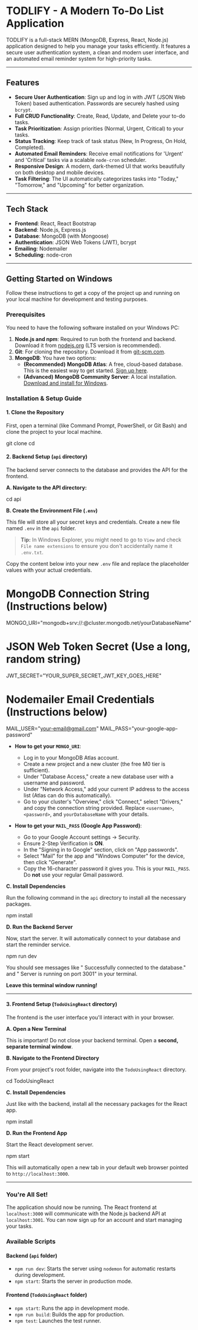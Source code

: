 # TODLIFY - A Modern To-Do List Application

TODLIFY is a full-stack MERN (MongoDB, Express, React, Node.js) application designed to help you manage your tasks efficiently. It features a secure user authentication system, a clean and modern user interface, and an automated email reminder system for high-priority tasks.

---

##  Features

- **Secure User Authentication**: Sign up and log in with JWT (JSON Web Token) based authentication. Passwords are securely hashed using `bcrypt`.
- **Full CRUD Functionality**: Create, Read, Update, and Delete your to-do tasks.
- **Task Prioritization**: Assign priorities (Normal, Urgent, Critical) to your tasks.
- **Status Tracking**: Keep track of task status (New, In Progress, On Hold, Completed).
- **Automated Email Reminders**: Receive email notifications for 'Urgent' and 'Critical' tasks via a scalable `node-cron` scheduler.
- **Responsive Design**: A modern, dark-themed UI that works beautifully on both desktop and mobile devices.
- **Task Filtering**: The UI automatically categorizes tasks into "Today," "Tomorrow," and "Upcoming" for better organization.

---

##  Tech Stack

- **Frontend**: React, React Bootstrap
- **Backend**: Node.js, Express.js
- **Database**: MongoDB (with Mongoose)
- **Authentication**: JSON Web Tokens (JWT), bcrypt
- **Emailing**: Nodemailer
- **Scheduling**: node-cron

---

##  Getting Started on Windows

Follow these instructions to get a copy of the project up and running on your local machine for development and testing purposes.

### Prerequisites

You need to have the following software installed on your Windows PC:

1.  **Node.js and npm**: Required to run both the frontend and backend. Download it from [nodejs.org](https://nodejs.org/) (LTS version is recommended).
2.  **Git**: For cloning the repository. Download it from [git-scm.com](https://git-scm.com/).
3.  **MongoDB**: You have two options:
    - **(Recommended)** **MongoDB Atlas**: A free, cloud-based database. This is the easiest way to get started. [Sign up here](https://www.mongodb.com/cloud/atlas/register).
    - **(Advanced)** **MongoDB Community Server**: A local installation. [Download and install for Windows](https://www.mongodb.com/try/download/community).

### Installation & Setup Guide

#### 1. Clone the Repository

First, open a terminal (like Command Prompt, PowerShell, or Git Bash) and clone the project to your local machine.

git clone <your-repository-url>
cd <your-project-folder>

#### 2. Backend Setup (`api` directory)

The backend server connects to the database and provides the API for the frontend.

**A. Navigate to the API directory:**

cd api

**B. Create the Environment File (`.env`)**

This file will store all your secret keys and credentials. Create a new file named `.env` in the `api` folder.

> **Tip:** In Windows Explorer, you might need to go to `View` and check `File name extensions` to ensure you don't accidentally name it `.env.txt`.

Copy the content below into your new `.env` file and replace the placeholder values with your actual credentials.

# MongoDB Connection String (Instructions below)
MONGO_URI="mongodb+srv://<user>:<password>@cluster.mongodb.net/yourDatabaseName"

# JSON Web Token Secret (Use a long, random string)
JWT_SECRET="YOUR_SUPER_SECRET_JWT_KEY_GOES_HERE"

# Nodemailer Email Credentials (Instructions below)
MAIL_USER="your-email@gmail.com"
MAIL_PASS="your-google-app-password"

- **How to get your `MONGO_URI`**:
  - Log in to your MongoDB Atlas account.
  - Create a new project and a new cluster (the free M0 tier is sufficient).
  - Under "Database Access," create a new database user with a username and password.
  - Under "Network Access," add your current IP address to the access list (Atlas can do this automatically).
  - Go to your cluster's "Overview," click "Connect," select "Drivers," and copy the connection string provided. Replace `<username>`, `<password>`, and `yourDatabaseName` with your details.

- **How to get your `MAIL_PASS` (Google App Password)**:
  - Go to your Google Account settings -> Security.
  - Ensure 2-Step Verification is **ON**.
  - In the "Signing in to Google" section, click on "App passwords".
  - Select "Mail" for the app and "Windows Computer" for the device, then click "Generate".
  - Copy the 16-character password it gives you. This is your `MAIL_PASS`. Do **not** use your regular Gmail password.

**C. Install Dependencies**

Run the following command in the `api` directory to install all the necessary packages.

npm install

**D. Run the Backend Server**

Now, start the server. It will automatically connect to your database and start the reminder service.

npm run dev

You should see messages like " Successfully connected to the database." and " Server is running on port 3001" in your terminal.

**Leave this terminal window running!**

---

#### 3. Frontend Setup (`TodoUsingReact` directory)

The frontend is the user interface you'll interact with in your browser.

**A. Open a New Terminal**

This is important! Do not close your backend terminal. Open a **second, separate terminal window**.

**B. Navigate to the Frontend Directory**

From your project's root folder, navigate into the `TodoUsingReact` directory.

cd TodoUsingReact

**C. Install Dependencies**

Just like with the backend, install all the necessary packages for the React app.

npm install

**D. Run the Frontend App**

Start the React development server.

npm start

This will automatically open a new tab in your default web browser pointed to `http://localhost:3000`.

---

### You're All Set!

The application should now be running. The React frontend at `localhost:3000` will communicate with the Node.js backend API at `localhost:3001`. You can now sign up for an account and start managing your tasks.


### Available Scripts

#### Backend (`api` folder)

- `npm run dev`: Starts the server using `nodemon` for automatic restarts during development.
- `npm start`: Starts the server in production mode.

#### Frontend (`TodoUsingReact` folder)

- `npm start`: Runs the app in development mode.
- `npm run build`: Builds the app for production.
- `npm test`: Launches the test runner.
